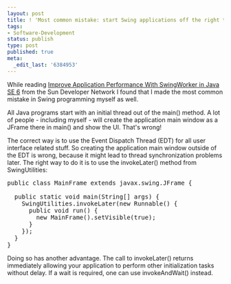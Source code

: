 ```yaml
---
layout: post
title: ! 'Most common mistake: start Swing applications off the right thread'
tags:
- Software-Development
status: publish
type: post
published: true
meta:
  _edit_last: '6384953'
---
```

<p>While reading <a href="http://java.sun.com/developer/technicalArticles/javase/swingworker/">Improve Application Performance With SwingWorker in Java SE 6</a> from the Sun Developer Network I found that I made the most common mistake in Swing programming myself as well.</p>

<p>All Java programs start with an initial thread out of the main() method. A lot of people - including myself - will create the application main window as a JFrame there in main() and show the UI. That's wrong!</p>

<p>The correct way is to use the Event Dispatch Thread (EDT) for all user interface related stuff. So creating the application main window outside of the EDT is wrong, because it might lead to thread synchronization problems later. The right way to do it is to use the invokeLater() method from SwingUtilities:</p>

<pre class="codeSample">public class MainFrame extends javax.swing.JFrame {
 
  public static void main(String[] args) {
    SwingUtilities.invokeLater(new Runnable() {
      public void run() {
        new MainFrame().setVisible(true);
      }
    });
  }
}
</pre>

<p>Doing so has another advantage. The call to invokeLater() returns immediately allowing your application to perform other initialization tasks without delay. If a wait is required, one can use invokeAndWait() instead.</p>
